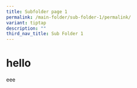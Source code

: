 ```yaml
---
title: Subfolder page 1
permalink: /main-folder/sub-folder-1/permalink/
variant: tiptap
description: ""
third_nav_title: Sub Folder 1
---
```

<h1>hello</h1><p>eee</p>